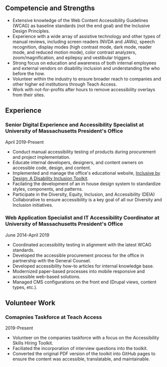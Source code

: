 ## Competencie and Strengths
- Extensive knowledge of the Web Content Accessibility Guidelines (WCAG) as baseline standards (not the end goal) and the Inclusive Design Principles. 
- Experience with a wide array of assistive technology and other types of manual reviews, including screen readers (NVDA and JAWs), speech recognition, display modes (high contrast mode, dark mode, reader mode, and reduced motion mode), color contrast analyzers, zoom/magnification, and epilepsy and vestibular triggers.
- Strong focus on education and awareness of both internal employees and external vendors on disability inclusion and understanding the who before the how. 
- Volunteer within the industry to ensure broader reach to companies and other higher ed institutions through Teach Access. 
- Work with not-for-profits after hours to remove accessibility overlays from their sites.

## Experience
### Senior Digital Experience and Accessibility Specialist at University of Massachusetts President's Office
April 2019-Present
- Conduct manual accessibility testing of products during procurement and project implementation. 
- Educate internal developers, designers, and content owners on accessible code, design, and content.
- Implemented and manage the office's educational website, [Inclusive by Design: A Disability Inclusion Toolkit](https://www.umassp.edu/inclusive-by-design).
- Facilating the development of an in house design system to standardize styles, components, and patterns.
- Participate in the Diversity, Equity, Inclusion, and Accessibility (DEIA) Collaborative to ensure accessibility is a key goal of all our Diversity and Inclusion initiatives. 

### Web Application Specialist and IT Accessibility Coordinator at University of Massachusetts President's Office
June 2014-April 2019
- Coordinated accessibility testing in alignment with the latest WCAG standards.
- Developed the accessible procurement process for the office in partnership with the General Counsel.
- Developed accessibility how-to articles for internal knowledge base.
- Modernized paper-based processes into mobile responsive and accessible web-based solutions.
- Managed CMS configurations on the front end (Drupal views, content types, etc.).

## Volunteer Work
### Comapnies Taskforce at Teach Access
2019-Present
- Volunteer on the companies taskforce with a focus on the Accessibility Skills Hiring Toolkit. 
- Faciliated the incorporation of interview questions into the toolkit.
- Converted the original PDF version of the toolkit into GitHub pages to ensure the content was accessible, translatable, and maintainable. 
